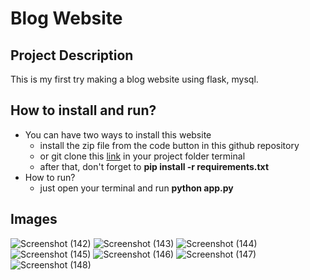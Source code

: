 # Blog Website

## Project Description
This is my first try making a blog website using flask, mysql.

## How to install and run?
- You can have two ways to install this website
    - install the zip file from the code button in this github repository
    - or git clone this [link](https://github.com/NICHOLAS-1217/blog-website.git) in your project folder terminal
    - after that, don't forget to __pip install -r requirements.txt__
- How to run?
    - just open your terminal and run __python app.py__

## Images
![Screenshot (142)](https://github.com/NICHOLAS-1217/blog-website/assets/111276608/7a8ed211-112c-4116-a95c-e3837909c36b)
![Screenshot (143)](https://github.com/NICHOLAS-1217/blog-website/assets/111276608/669347ee-ef16-4b00-bbf2-70ddeb5e1d33)
![Screenshot (144)](https://github.com/NICHOLAS-1217/blog-website/assets/111276608/c2f87ef0-7b09-4c5e-b340-22e8093ba07c)
![Screenshot (145)](https://github.com/NICHOLAS-1217/blog-website/assets/111276608/807faa24-c994-499c-aa99-f9ab3008a9fa)
![Screenshot (146)](https://github.com/NICHOLAS-1217/blog-website/assets/111276608/1db12791-25f3-4f98-892d-bdec7a2c2cb0)
![Screenshot (147)](https://github.com/NICHOLAS-1217/blog-website/assets/111276608/f228f692-2384-4416-9b07-8b1bb8144964)
![Screenshot (148)](https://github.com/NICHOLAS-1217/blog-website/assets/111276608/56d0e293-a84c-42a7-9be0-206f66998316)
